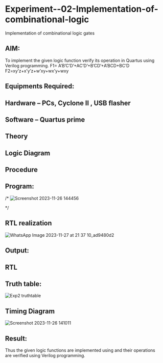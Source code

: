 # Experiment--02-Implementation-of-combinational-logic
Implementation of combinational logic gates
 
## AIM:
To implement the given logic function verify its operation in Quartus using Verilog programming.
 F1= A’B’C’D’+AC’D’+B’CD’+A’BCD+BC’D
F2=xy’z+x’y’z+w’xy+wx’y+wxy
 
 
 
## Equipments Required:
## Hardware – PCs, Cyclone II , USB flasher
## Software – Quartus prime


## Theory
 

## Logic Diagram


## Procedure
## Program:
/*
![Screenshot 2023-11-26 144456](https://github.com/TimmapuramYogeeswar/Experiment--02-Implementation-of-combinational-logic-/assets/154494746/b768ceda-fa21-4fdb-b904-f39ada80630f)
 
*/
## RTL realization
![WhatsApp Image 2023-11-27 at 21 37 10_ad9480d2](https://github.com/TimmapuramYogeeswar/Experiment--02-Implementation-of-combinational-logic-/assets/154494746/ce6a190e-dd77-46d2-aec8-234489f87471)

## Output:
## RTL
## Truth table:
![Exp2 truthtable](https://github.com/TimmapuramYogeeswar/Experiment--02-Implementation-of-combinational-logic-/assets/154494746/6995a87b-d9b8-461f-8ff1-ae096271b71d)

## Timing Diagram
![Screenshot 2023-11-26 141011](https://github.com/TimmapuramYogeeswar/Experiment--02-Implementation-of-combinational-logic-/assets/154494746/77915368-1bc0-403b-9779-1383060f89a4)

## Result:
Thus the given logic functions are implemented using  and their operations are verified using Verilog programming.
